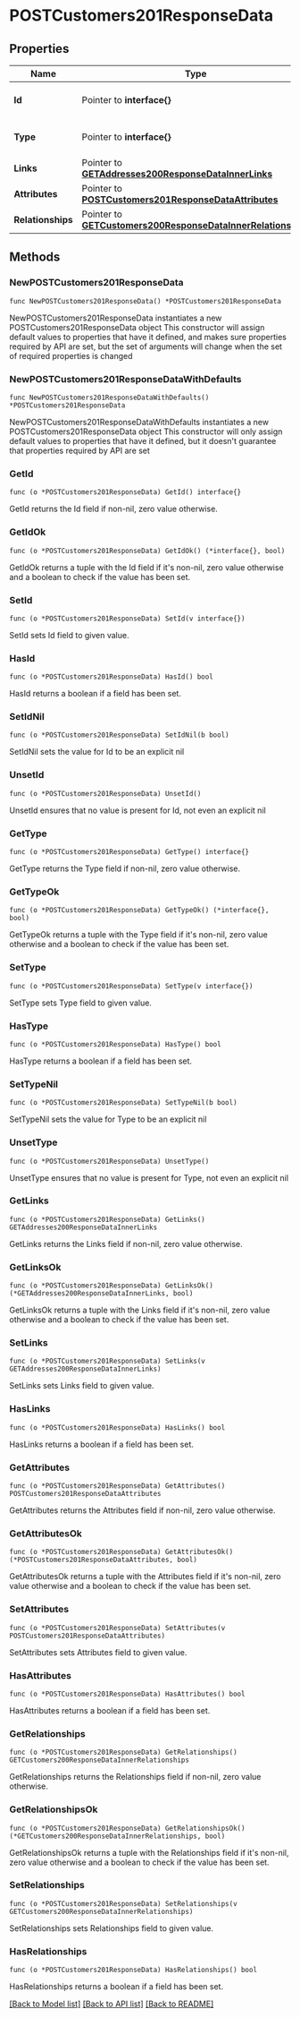 # POSTCustomers201ResponseData

## Properties

Name | Type | Description | Notes
------------ | ------------- | ------------- | -------------
**Id** | Pointer to **interface{}** | The resource&#39;s id | [optional] 
**Type** | Pointer to **interface{}** | The resource&#39;s type | [optional] 
**Links** | Pointer to [**GETAddresses200ResponseDataInnerLinks**](GETAddresses200ResponseDataInnerLinks.md) |  | [optional] 
**Attributes** | Pointer to [**POSTCustomers201ResponseDataAttributes**](POSTCustomers201ResponseDataAttributes.md) |  | [optional] 
**Relationships** | Pointer to [**GETCustomers200ResponseDataInnerRelationships**](GETCustomers200ResponseDataInnerRelationships.md) |  | [optional] 

## Methods

### NewPOSTCustomers201ResponseData

`func NewPOSTCustomers201ResponseData() *POSTCustomers201ResponseData`

NewPOSTCustomers201ResponseData instantiates a new POSTCustomers201ResponseData object
This constructor will assign default values to properties that have it defined,
and makes sure properties required by API are set, but the set of arguments
will change when the set of required properties is changed

### NewPOSTCustomers201ResponseDataWithDefaults

`func NewPOSTCustomers201ResponseDataWithDefaults() *POSTCustomers201ResponseData`

NewPOSTCustomers201ResponseDataWithDefaults instantiates a new POSTCustomers201ResponseData object
This constructor will only assign default values to properties that have it defined,
but it doesn't guarantee that properties required by API are set

### GetId

`func (o *POSTCustomers201ResponseData) GetId() interface{}`

GetId returns the Id field if non-nil, zero value otherwise.

### GetIdOk

`func (o *POSTCustomers201ResponseData) GetIdOk() (*interface{}, bool)`

GetIdOk returns a tuple with the Id field if it's non-nil, zero value otherwise
and a boolean to check if the value has been set.

### SetId

`func (o *POSTCustomers201ResponseData) SetId(v interface{})`

SetId sets Id field to given value.

### HasId

`func (o *POSTCustomers201ResponseData) HasId() bool`

HasId returns a boolean if a field has been set.

### SetIdNil

`func (o *POSTCustomers201ResponseData) SetIdNil(b bool)`

 SetIdNil sets the value for Id to be an explicit nil

### UnsetId
`func (o *POSTCustomers201ResponseData) UnsetId()`

UnsetId ensures that no value is present for Id, not even an explicit nil
### GetType

`func (o *POSTCustomers201ResponseData) GetType() interface{}`

GetType returns the Type field if non-nil, zero value otherwise.

### GetTypeOk

`func (o *POSTCustomers201ResponseData) GetTypeOk() (*interface{}, bool)`

GetTypeOk returns a tuple with the Type field if it's non-nil, zero value otherwise
and a boolean to check if the value has been set.

### SetType

`func (o *POSTCustomers201ResponseData) SetType(v interface{})`

SetType sets Type field to given value.

### HasType

`func (o *POSTCustomers201ResponseData) HasType() bool`

HasType returns a boolean if a field has been set.

### SetTypeNil

`func (o *POSTCustomers201ResponseData) SetTypeNil(b bool)`

 SetTypeNil sets the value for Type to be an explicit nil

### UnsetType
`func (o *POSTCustomers201ResponseData) UnsetType()`

UnsetType ensures that no value is present for Type, not even an explicit nil
### GetLinks

`func (o *POSTCustomers201ResponseData) GetLinks() GETAddresses200ResponseDataInnerLinks`

GetLinks returns the Links field if non-nil, zero value otherwise.

### GetLinksOk

`func (o *POSTCustomers201ResponseData) GetLinksOk() (*GETAddresses200ResponseDataInnerLinks, bool)`

GetLinksOk returns a tuple with the Links field if it's non-nil, zero value otherwise
and a boolean to check if the value has been set.

### SetLinks

`func (o *POSTCustomers201ResponseData) SetLinks(v GETAddresses200ResponseDataInnerLinks)`

SetLinks sets Links field to given value.

### HasLinks

`func (o *POSTCustomers201ResponseData) HasLinks() bool`

HasLinks returns a boolean if a field has been set.

### GetAttributes

`func (o *POSTCustomers201ResponseData) GetAttributes() POSTCustomers201ResponseDataAttributes`

GetAttributes returns the Attributes field if non-nil, zero value otherwise.

### GetAttributesOk

`func (o *POSTCustomers201ResponseData) GetAttributesOk() (*POSTCustomers201ResponseDataAttributes, bool)`

GetAttributesOk returns a tuple with the Attributes field if it's non-nil, zero value otherwise
and a boolean to check if the value has been set.

### SetAttributes

`func (o *POSTCustomers201ResponseData) SetAttributes(v POSTCustomers201ResponseDataAttributes)`

SetAttributes sets Attributes field to given value.

### HasAttributes

`func (o *POSTCustomers201ResponseData) HasAttributes() bool`

HasAttributes returns a boolean if a field has been set.

### GetRelationships

`func (o *POSTCustomers201ResponseData) GetRelationships() GETCustomers200ResponseDataInnerRelationships`

GetRelationships returns the Relationships field if non-nil, zero value otherwise.

### GetRelationshipsOk

`func (o *POSTCustomers201ResponseData) GetRelationshipsOk() (*GETCustomers200ResponseDataInnerRelationships, bool)`

GetRelationshipsOk returns a tuple with the Relationships field if it's non-nil, zero value otherwise
and a boolean to check if the value has been set.

### SetRelationships

`func (o *POSTCustomers201ResponseData) SetRelationships(v GETCustomers200ResponseDataInnerRelationships)`

SetRelationships sets Relationships field to given value.

### HasRelationships

`func (o *POSTCustomers201ResponseData) HasRelationships() bool`

HasRelationships returns a boolean if a field has been set.


[[Back to Model list]](../README.md#documentation-for-models) [[Back to API list]](../README.md#documentation-for-api-endpoints) [[Back to README]](../README.md)


